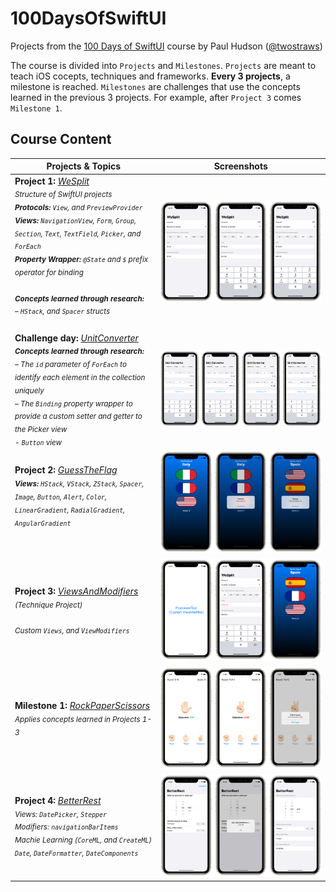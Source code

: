 # 100DaysOfSwiftUI

Projects from the [100 Days of SwiftUI](https://www.hackingwithswift.com/100/swiftui) course by Paul Hudson ([@twostraws](https://github.com/twostraws))

The course is divided into `Projects` and `Milestones`. `Projects` are meant to teach iOS cocepts, techniques and frameworks.
**Every 3 projects**, a milestone is reached. `Milestones` are challenges that use the concepts learned in the previous 3 projects. For example, after `Project 3` comes `Milestone 1`.

## Course Content

| Projects & Topics | Screenshots |
| -----------------  | :---------: |
| **Project 1:** *[WeSplit](WeSplit)*<br><sub>_Structure of SwiftUI projects<br>**Protocols:** `View`, and `PreviewProvider`<br>**Views:** `NavigationView`, `Form`, `Group`, `Section`, `Text`, `TextField`, `Picker`, and `ForEach`<br>**Property Wrapper:** `@State` and `$` prefix operator for binding<br><br>**Concepts learned through research:**<br>– `HStack`, and `Spacer` structs_<br><br></sub> | ![Screenshots](WeSplit/Screenshots/Thumbnails/Combined.png) |
| **Challenge day:** *[UnitConverter](UnitConverter)*<br><sub>_**Concepts learned through research:**<br>– The `id` parameter of `ForEach` to identify each element in the collection uniquely<br>– The `Binding` property wrapper to provide a custom setter and getter to the Picker view<br>- `Button` view_</sub> | ![Screenshots](UnitConverter/Screenshots/Thumbnails/Combined.png) |
| **Project 2:** *[GuessTheFlag](GuessTheFlag)*<br><sub>_**Views:** `HStack`, `VStack`, `ZStack`, `Spacer`, `Image`, `Button`, `Alert`, `Color`, `LinearGradient`, `RadialGradient`, `AngularGradient`_<br><br></sub> | ![Screenshots](GuessTheFlag/Screenshots/Thumbnails/Combined.png) |
| **Project 3:** *[ViewsAndModifiers](ViewsAndModifiers)*<br><sub>_(Technique Project)<br><br>Custom `Views`, and `ViewModifiers`_</sub> | ![Screenshots](ViewsAndModifiers/Screenshots/Thumbnails/Combined.png) |
| **Milestone 1:** *[RockPaperScissors](RockPaperScissors)*<br><sub>_Applies concepts learned in Projects 1-3_</sub> | ![Screenshots](RockPaperScissors/Screenshots/Thumbnails/Combined.png) |
| **Project 4:** *[BetterRest](BetterRest)*<br><sub>_Views: `DatePicker`, `Stepper`<br>Modifiers: `navigationBarItems`<br>Machie Learning (`CoreML`, and `CreateML`)<br>`Date`, `DateFormatter`, `DateComponents`_</sub> | ![Screenshots](BetterRest/Screenshots/Thumbnails/Combined.png) |